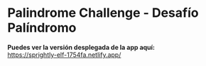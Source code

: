 # Palindrome Challenge - Desafío Palíndromo

**Puedes ver la versión desplegada de la app aquí:**\
https://sprightly-elf-1754fa.netlify.app/
